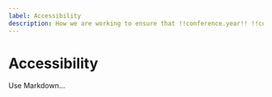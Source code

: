 ```yaml
---
label: Accessibility
description: How we are working to ensure that !!conference.year!! !!conference.full_name!! is accessible for all attendees.
---
```


# Accessibility

Use Markdown…

